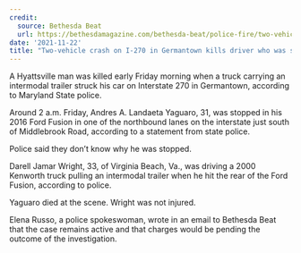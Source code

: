 ```yaml
---
credit:
  source: Bethesda Beat
  url: https://bethesdamagazine.com/bethesda-beat/police-fire/two-vehicle-crash-on-i-270-in-germantown-kills-driver-who-was-stopped/
date: '2021-11-22'
title: "Two-vehicle crash on I-270 in Germantown kills driver who was stopped"
---
```

A Hyattsville man was killed early Friday morning when a truck carrying an intermodal trailer struck his car on Interstate 270 in Germantown, according to Maryland State police.

Around 2 a.m. Friday, Andres A. Landaeta Yaguaro, 31, was stopped in his 2016 Ford Fusion in one of the northbound lanes on the interstate just south of Middlebrook Road, according to a statement from state police.

Police said they don’t know why he was stopped.

Darell Jamar Wright, 33, of Virginia Beach, Va., was driving a 2000 Kenworth truck pulling an intermodal trailer when he hit the rear of the Ford Fusion, according to police.

Yaguaro died at the scene. Wright was not injured.

Elena Russo, a police spokeswoman, wrote in an email to Bethesda Beat that the case remains active and that charges would be pending the outcome of the investigation.

